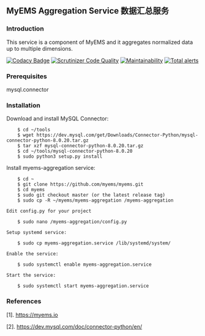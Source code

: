 ## MyEMS Aggregation Service 数据汇总服务



### Introduction

This service is a component of MyEMS and it aggregates normalized data up to multiple dimensions.

[![Codacy Badge](https://api.codacy.com/project/badge/Grade/cb75cee835ba46118115e088f8be6d87)](https://app.codacy.com/gh/myems/myems-aggregation?utm_source=github.com&utm_medium=referral&utm_content=myems/myems-aggregation&utm_campaign=Badge_Grade)
[![Scrutinizer Code Quality](https://scrutinizer-ci.com/g/myems/myems-aggregation/badges/quality-score.png?b=master)](https://scrutinizer-ci.com/g/myems/myems-aggregation/?branch=master)
[![Maintainability](https://api.codeclimate.com/v1/badges/ecff11174fd74975946c/maintainability)](https://codeclimate.com/github/myems/myems-aggregation/maintainability)
[![Total alerts](https://img.shields.io/lgtm/alerts/g/myems/myems-bacnet.svg?logo=lgtm&logoWidth=18)](https://lgtm.com/projects/g/myems/myems-bacnet/alerts/)

### Prerequisites

mysql.connector



### Installation

Download and install MySQL Connector:
```
    $ cd ~/tools
    $ wget https://dev.mysql.com/get/Downloads/Connector-Python/mysql-connector-python-8.0.20.tar.gz
    $ tar xzf mysql-connector-python-8.0.20.tar.gz
    $ cd ~/tools/mysql-connector-python-8.0.20
    $ sudo python3 setup.py install
```

Install myems-aggregation service:
```
    $ cd ~
    $ git clone https://github.com/myems/myems.git
    $ cd myems
    $ sudo git checkout master (or the latest release tag)
    $ sudo cp -R ~/myems/myems-aggregation /myems-aggregation
```
    Edit config.py for your project
```
    $ sudo nano /myems-aggregation/config.py
```

    Setup systemd service:
```
    $ sudo cp myems-aggregation.service /lib/systemd/system/
```
    Enable the service:
```
    $ sudo systemctl enable myems-aggregation.service
```

    Start the service:
```
    $ sudo systemctl start myems-aggregation.service
```

### References

[1]. https://myems.io

[2]. https://dev.mysql.com/doc/connector-python/en/
